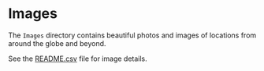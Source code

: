 # Images

The `Images` directory contains beautiful photos and images of locations from around the globe and beyond.

See the [README.csv](README.csv) file for image details.
